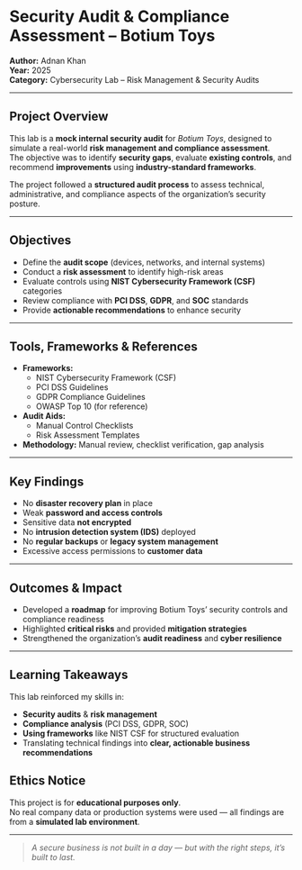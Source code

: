 # Security Audit & Compliance Assessment – Botium Toys

**Author:** Adnan Khan  
**Year:** 2025  
**Category:** Cybersecurity Lab – Risk Management & Security Audits  

---

##  Project Overview

This lab is a **mock internal security audit** for *Botium Toys*, designed to simulate a real-world **risk management and compliance assessment**.  
The objective was to identify **security gaps**, evaluate **existing controls**, and recommend **improvements** using **industry-standard frameworks**.

The project followed a **structured audit process** to assess technical, administrative, and compliance aspects of the organization’s security posture.

---

##  Objectives
- Define the **audit scope** (devices, networks, and internal systems)  
- Conduct a **risk assessment** to identify high-risk areas  
- Evaluate controls using **NIST Cybersecurity Framework (CSF)** categories  
- Review compliance with **PCI DSS**, **GDPR**, and **SOC** standards  
- Provide **actionable recommendations** to enhance security  

---

##  Tools, Frameworks & References
- **Frameworks:**
  - NIST Cybersecurity Framework (CSF)  
  - PCI DSS Guidelines  
  - GDPR Compliance Guidelines  
  - OWASP Top 10 (for reference)  
- **Audit Aids:**
  - Manual Control Checklists  
  - Risk Assessment Templates  
- **Methodology:** Manual review, checklist verification, gap analysis

---

##  Key Findings
-  No **disaster recovery plan** in place  
-  Weak **password and access controls**  
-  Sensitive data **not encrypted**  
-  No **intrusion detection system (IDS)** deployed  
-  No **regular backups** or **legacy system management**  
-  Excessive access permissions to **customer data**  

---

##  Outcomes & Impact
- Developed a **roadmap** for improving Botium Toys’ security controls and compliance readiness  
- Highlighted **critical risks** and provided **mitigation strategies**  
- Strengthened the organization’s **audit readiness** and **cyber resilience**  

---

##  Learning Takeaways
This lab reinforced my skills in:
- **Security audits** & **risk management**  
- **Compliance analysis** (PCI DSS, GDPR, SOC)  
- **Using frameworks** like NIST CSF for structured evaluation  
- Translating technical findings into **clear, actionable business recommendations**  



##  Ethics Notice
This project is for **educational purposes only**.  
No real company data or production systems were used — all findings are from a **simulated lab environment**.

---

>  *A secure business is not built in a day — but with the right steps, it’s built to last.*
